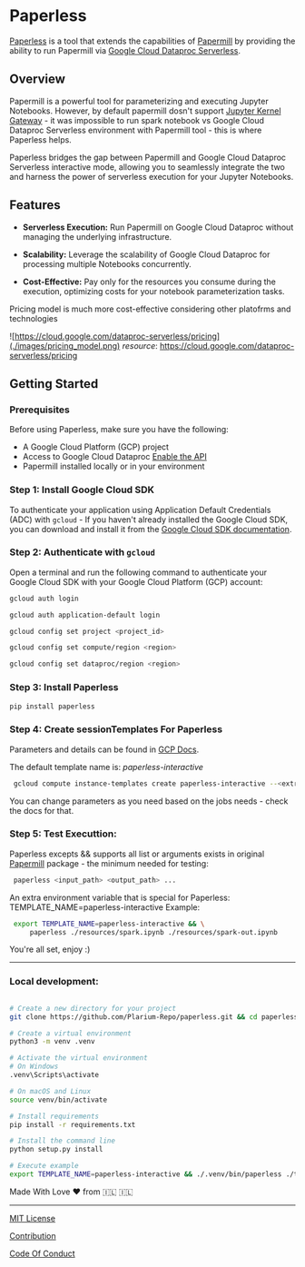 # Paperless

[Paperless](https://github.com/Plarium-Repo/paperless.git) is a tool that extends the capabilities of [Papermill](https://papermill.readthedocs.io/) by providing the ability to run Papermill via [Google Cloud Dataproc Serverless](https://cloud.google.com/dataproc-serverless/docs).   

## Overview

Papermill is a powerful tool for parameterizing and executing Jupyter Notebooks. However, by default papermill dosn't support [Jupyter Kernel Gateway](https://jupyter-kernel-gateway.readthedocs.io/en/latest/) - it was impossible to run spark notebook vs Google Cloud Dataproc Serverless environment with Papermill tool - this is where Paperless helps.

Paperless bridges the gap between Papermill and Google Cloud Dataproc Serverless interactive mode, allowing you to seamlessly integrate the two and harness the power of serverless execution for your Jupyter Notebooks.

## Features

- **Serverless Execution:** Run Papermill on Google Cloud Dataproc without managing the underlying infrastructure.

- **Scalability:** Leverage the scalability of Google Cloud Dataproc for processing multiple Notebooks concurrently.

- **Cost-Effective:** Pay only for the resources you consume during the execution, optimizing costs for your notebook parameterization tasks.

Pricing model is much more cost-effective considering other platofrms and technologies 

![https://cloud.google.com/dataproc-serverless/pricing](./images/pricing_model.png)
*resource*: https://cloud.google.com/dataproc-serverless/pricing

## Getting Started

### Prerequisites

Before using Paperless, make sure you have the following:

- A Google Cloud Platform (GCP) project
- Access to Google Cloud Dataproc  [Enable the API](https://console.cloud.google.com/flows/enableapi?apiid=dataproc)
- Papermill installed locally or in your environment


### Step 1: Install Google Cloud SDK

To authenticate your application using Application Default Credentials (ADC) with `gcloud` -
If you haven't already installed the Google Cloud SDK, you can download and install it from the [Google Cloud SDK documentation](https://cloud.google.com/sdk/docs/install).

### Step 2: Authenticate with `gcloud`

Open a terminal and run the following command to authenticate your Google Cloud SDK with your Google Cloud Platform (GCP) account:

```bash
gcloud auth login

gcloud auth application-default login 

gcloud config set project <project_id>

gcloud config set compute/region <region>

gcloud config set dataproc/region <region>

```

### Step 3: Install Paperless 

```bash
pip install paperless
```

### Step 4: Create sessionTemplates For Paperless

Parameters and details can be found in [GCP Docs](https://cloud.google.com/sdk/gcloud/reference/compute/instance-templates/create).  

The default template name is:  *paperless-interactive*
```bash
 gcloud compute instance-templates create paperless-interactive --<extra params...>
``` 

You can change parameters as you need based on the jobs needs - check the docs for that.


### Step 5: Test Executtion:

Paperless excepts && supports all list or arguments exists in original [Papermill](https://papermill.readthedocs.io/) package -
the minimum needed for testing:

```bash
 paperless <input_path> <output_path> ...
``` 
An extra environment variable  that is special for Paperless:  TEMPLATE_NAME=paperless-interactive
Example:

```bash
 export TEMPLATE_NAME=paperless-interactive && \
     paperless ./resources/spark.ipynb ./resources/spark-out.ipynb

```

You're all set, enjoy :)

----

### Local development:

```bash

# Create a new directory for your project
git clone https://github.com/Plarium-Repo/paperless.git && cd paperless

# Create a virtual environment
python3 -m venv .venv

# Activate the virtual environment
# On Windows
.venv\Scripts\activate

# On macOS and Linux
source venv/bin/activate

# Install requirements
pip install -r requirements.txt

# Install the command line
python setup.py install 

# Execute example
export TEMPLATE_NAME=paperless-interactive && ./.venv/bin/paperless ./tests/resources/test.ipynb ./tests/resources/test-out.ipynb

```

Made With Love ❤️ from  :israel: :israel:      

---
[MIT License](LICENSE)

[Contribution](CONTRIBUTION)

[Code Of Conduct](CODE_OF_CONDUCT)
